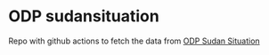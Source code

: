 # ODP sudansituation

Repo with github actions to fetch the data from [ODP Sudan Situation](https://data2.unhcr.org/en/situations/sudansituation)




